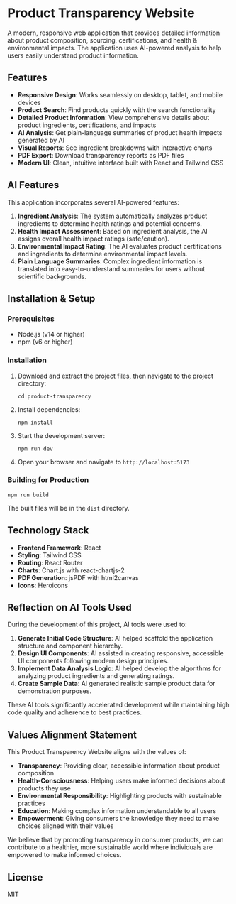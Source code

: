 # Product Transparency Website

A modern, responsive web application that provides detailed information about product composition, sourcing, certifications, and health & environmental impacts. The application uses AI-powered analysis to help users easily understand product information.

## Features

- **Responsive Design**: Works seamlessly on desktop, tablet, and mobile devices
- **Product Search**: Find products quickly with the search functionality
- **Detailed Product Information**: View comprehensive details about product ingredients, certifications, and impacts
- **AI Analysis**: Get plain-language summaries of product health impacts generated by AI
- **Visual Reports**: See ingredient breakdowns with interactive charts
- **PDF Export**: Download transparency reports as PDF files
- **Modern UI**: Clean, intuitive interface built with React and Tailwind CSS

## AI Features

This application incorporates several AI-powered features:

1. **Ingredient Analysis**: The system automatically analyzes product ingredients to determine health ratings and potential concerns.
2. **Health Impact Assessment**: Based on ingredient analysis, the AI assigns overall health impact ratings (safe/caution).
3. **Environmental Impact Rating**: The AI evaluates product certifications and ingredients to determine environmental impact levels.
4. **Plain Language Summaries**: Complex ingredient information is translated into easy-to-understand summaries for users without scientific backgrounds.

## Installation & Setup

### Prerequisites

- Node.js (v14 or higher)
- npm (v6 or higher)

### Installation

1. Download and extract the project files, then navigate to the project directory:  
   ```
   cd product-transparency
   ```

2. Install dependencies:
   ```
   npm install
   ```

3. Start the development server:
   ```
   npm run dev
   ```

4. Open your browser and navigate to `http://localhost:5173`

### Building for Production

```
npm run build
```

The built files will be in the `dist` directory.

## Technology Stack

- **Frontend Framework**: React
- **Styling**: Tailwind CSS
- **Routing**: React Router
- **Charts**: Chart.js with react-chartjs-2
- **PDF Generation**: jsPDF with html2canvas
- **Icons**: Heroicons

## Reflection on AI Tools Used

During the development of this project, AI tools were used to:

1. **Generate Initial Code Structure**: AI helped scaffold the application structure and component hierarchy.
2. **Design UI Components**: AI assisted in creating responsive, accessible UI components following modern design principles.
3. **Implement Data Analysis Logic**: AI helped develop the algorithms for analyzing product ingredients and generating ratings.
4. **Create Sample Data**: AI generated realistic sample product data for demonstration purposes.

These AI tools significantly accelerated development while maintaining high code quality and adherence to best practices.

## Values Alignment Statement

This Product Transparency Website aligns with the values of:

- **Transparency**: Providing clear, accessible information about product composition
- **Health-Consciousness**: Helping users make informed decisions about products they use
- **Environmental Responsibility**: Highlighting products with sustainable practices
- **Education**: Making complex information understandable to all users
- **Empowerment**: Giving consumers the knowledge they need to make choices aligned with their values

We believe that by promoting transparency in consumer products, we can contribute to a healthier, more sustainable world where individuals are empowered to make informed choices.

## License

MIT
